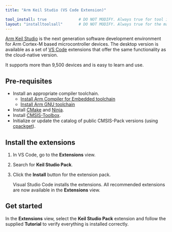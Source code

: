 ```yaml
---
title: "Arm Keil Studio (VS Code Extension)"

tool_install: true              # DO NOT MODIFY. Always true for tool installs
layout: "installtoolsall"       # DO NOT MODIFY. Always true for the main page of tool installs
---
```

[Arm Keil Studio](https://keil.arm.com/) is the next generation software development environment for Arm Cortex-M based microcontroller devices. The desktop version is available as a set of [VS Code](https://code.visualstudio.com/) extensions that offer the same functionality as the cloud-native version.

It supports more than 9,500 devices and is easy to learn and use.

## Pre-requisites

- Install an appropriate compiler toolchain.
    * [Install Arm Compiler for Embedded toolchain](/install-tools/armclang/)
    * [Install Arm GNU toolchain](/install-tools/gcc/#Arm-GNU)
- Install [CMake](https://cmake.org/) and [Ninja](https://ninja-build.org/).
- Install [CMSIS-Toolbox](https://github.com/Open-CMSIS-Pack/cmsis-toolbox/releases).
- Initialize or update the catalog of public CMSIS-Pack versions (using [cpackget](https://github.com/Open-CMSIS-Pack/devtools/blob/main/tools/cpackget/docs/cpackget.md)).


## Install the extensions

1. In VS Code, go to the **Extensions** view.

1. Search for **Keil Studio Pack**.

1. Click the **Install** button for the extension pack.

    Visual Studio Code installs the extensions. All recommended extensions are now available in the **Extensions** view.

## Get started

In the **Extensions** view, select the **Keil Studio Pack** extension and follow the supplied **Tutorial** to verify everything is installed correctly.
